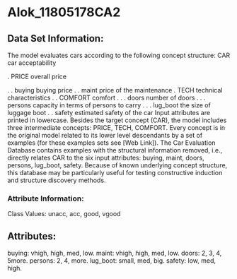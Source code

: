 # Alok_11805178CA2
## Data Set Information:

The model evaluates cars according to the following concept structure:
CAR car acceptability

. PRICE overall price

. . buying buying price
. . maint price of the maintenance
. TECH technical characteristics
. . COMFORT comfort
. . . doors number of doors
. . . persons capacity in terms of persons to carry
. . . lug_boot the size of luggage boot
. . safety estimated safety of the car
Input attributes are printed in lowercase. Besides the target concept (CAR), the model includes three intermediate concepts: PRICE, TECH, COMFORT. Every concept is in the original model related to its lower level descendants by a set of examples (for these examples sets see [Web Link]).
The Car Evaluation Database contains examples with the structural information removed, i.e., directly relates CAR to the six input attributes: buying, maint, doors, persons, lug_boot, safety.
Because of known underlying concept structure, this database may be particularly useful for testing constructive induction and structure discovery methods.
### Attribute Information:
Class Values:
unacc, acc, good, vgood
## Attributes:
buying: vhigh, high, med, low.
maint: vhigh, high, med, low.
doors: 2, 3, 4, 5more.
persons: 2, 4, more.
lug_boot: small, med, big.
safety: low, med, high.
